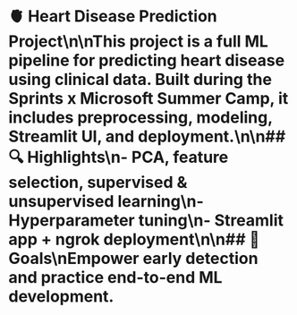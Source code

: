 # 🫀 Heart Disease Prediction Project\n\nThis project is a full ML pipeline for predicting heart disease using clinical data. Built during the Sprints x Microsoft Summer Camp, it includes preprocessing, modeling, Streamlit UI, and deployment.\n\n## 🔍 Highlights\n- PCA, feature selection, supervised & unsupervised learning\n- Hyperparameter tuning\n- Streamlit app + ngrok deployment\n\n## 🚀 Goals\nEmpower early detection and practice end-to-end ML development.
